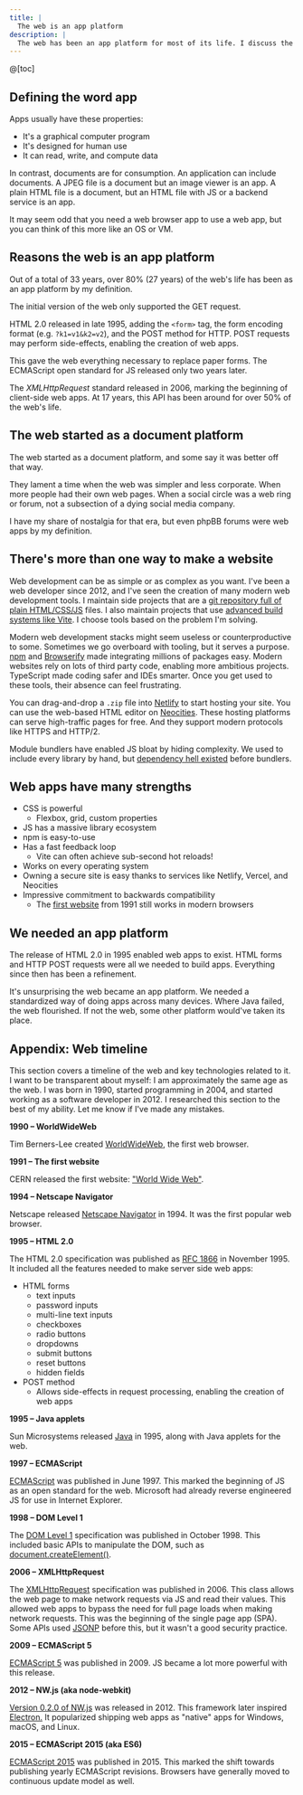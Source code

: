 ```yaml
---
title: |
  The web is an app platform
description: |
  The web has been an app platform for most of its life. I discuss the history of the web and my definition of "app".
---
```


@[toc]

## Defining the word app

Apps usually have these properties:

- It's a graphical computer program
- It's designed for human use
- It can read, write, and compute data

In contrast, documents are for consumption. An application can include documents. A JPEG file is a document but an image viewer is an app. A plain HTML file is a document, but an HTML file with JS or a backend service is an app.

It may seem odd that you need a web browser app to use a web app, but you can think of this more like an OS or VM.

## Reasons the web is an app platform

Out of a total of 33 years, over 80% (27 years) of the web's life has been as an app platform by my definition.

The initial version of the web only supported the GET request.

HTML 2.0 released in late 1995, adding the `<form>` tag, the form encoding format (e.g. `?k1=v1&k2=v2`), and the POST method for HTTP. POST requests may perform side-effects, enabling the creation of web apps.

This gave the web everything necessary to replace paper forms. The ECMAScript open standard for JS released only two years later.

The _XMLHttpRequest_ standard released in 2006, marking the beginning of client-side web apps. At 17 years, this API has been around for over 50% of the web's life.

## The web started as a document platform

The web started as a document platform, and some say it was better off that way.

They lament a time when the web was simpler and less corporate. When more people had their own web pages. When a social circle was a web ring or forum, not a subsection of a dying social media company.

I have my share of nostalgia for that era, but even phpBB forums were web apps by my definition.

## There's more than one way to make a website

Web development can be as simple or as complex as you want. I've been a web developer since 2012, and I've seen the creation of many modern web development tools. I maintain side projects that are a [git repository full of plain HTML/CSS/JS](https://2bit-ui.wavebeem.com/ "https://2bit-ui.wavebeem.com/") files. I also maintain projects that use [advanced build systems like Vite](https://www.pkmn.help/defense/?mode=solo&types=normal&ability=none&format=simple "https://www.pkmn.help/defense/?mode=solo&types=normal&ability=none&format=simple"). I choose tools based on the problem I'm solving.

Modern web development stacks might seem useless or counterproductive to some. Sometimes we go overboard with tooling, but it serves a purpose. [npm](https://www.npmjs.com/ "https://www.npmjs.com/") and [Browserify](https://en.wikipedia.org/wiki/Browserify "https://en.wikipedia.org/wiki/Browserify") made integrating millions of packages easy. Modern websites rely on lots of third party code, enabling more ambitious projects. TypeScript made coding safer and IDEs smarter. Once you get used to these tools, their absence can feel frustrating.

You can drag-and-drop a `.zip` file into [Netlify](https://www.netlify.com/ "https://www.netlify.com/") to start hosting your site. You can use the web-based HTML editor on [Neocities](https://neocities.org/ "https://neocities.org/"). These hosting platforms can serve high-traffic pages for free. And they support modern protocols like HTTPS and HTTP/2.

Module bundlers have enabled JS bloat by hiding complexity. We used to include every library by hand, but [dependency hell existed](https://api.jquery.com/jQuery.noConflict/) before bundlers.

## Web apps have many strengths

- CSS is powerful
  - Flexbox, grid, custom properties
- JS has a massive library ecosystem
- npm is easy-to-use
- Has a fast feedback loop
  - Vite can often achieve sub-second hot reloads!
- Works on every operating system
- Owning a secure site is easy thanks to services like Netlify, Vercel, and Neocities
- Impressive commitment to backwards compatibility
  - The [first website](http://info.cern.ch/hypertext/WWW/TheProject.html "http://info.cern.ch/hypertext/WWW/TheProject.html") from 1991 still works in modern browsers

## We needed an app platform

The release of HTML 2.0 in 1995 enabled web apps to exist. HTML forms and HTTP POST requests were all we needed to build apps. Everything since then has been a refinement.

It's unsurprising the web became an app platform. We needed a standardized way of doing apps across many devices. Where Java failed, the web flourished. If not the web, some other platform would've taken its place.

## Appendix: Web timeline

This section covers a timeline of the web and key technologies related to it. I want to be transparent about myself: I am approximately the same age as the web. I was born in 1990, started programming in 2004, and started working as a software developer in 2012\. I researched this section to the best of my ability. Let me know if I've made any mistakes.

**1990 – WorldWideWeb**

Tim Berners-Lee created [WorldWideWeb](https://www.mozilla.org/en-US/firefox/browsers/browser-history/), the first web browser.

**1991 – The first website**

CERN released the first website: ["World Wide Web"](http://info.cern.ch/hypertext/WWW/TheProject.html "http://info.cern.ch/hypertext/WWW/TheProject.html").

**1994 – Netscape Navigator**

Netscape released [Netscape Navigator](https://www.mozilla.org/en-US/firefox/browsers/browser-history/ "https://www.mozilla.org/en-US/firefox/browsers/browser-history/") in 1994\. It was the first popular web browser.

**1995 – HTML 2.0**

The HTML 2.0 specification was published as [RFC 1866](https://datatracker.ietf.org/doc/html/rfc1866 "https://datatracker.ietf.org/doc/html/rfc1866") in November 1995\. It included all the features needed to make server side web apps:

- HTML forms
  - text inputs
  - password inputs
  - multi-line text inputs
  - checkboxes
  - radio buttons
  - dropdowns
  - submit buttons
  - reset buttons
  - hidden fields
- POST method
  - Allows side-effects in request processing, enabling the creation of web apps

**1995 – Java applets**

Sun Microsystems released [Java](https://en.wikipedia.org/wiki/Java_applet "https://en.wikipedia.org/wiki/Java_applet") in 1995, along with Java applets for the web.

**1997 – ECMAScript**

[ECMAScript](https://en.wikipedia.org/wiki/JavaScript#The_rise_of_JScript "https://en.wikipedia.org/wiki/JavaScript#The_rise_of_JScript") was published in June 1997\. This marked the beginning of JS as an open standard for the web. Microsoft had already reverse engineered JS for use in Internet Explorer.

**1998 – DOM Level 1**

The [DOM Level 1](https://www.w3.org/TR/REC-DOM-Level-1/ "https://www.w3.org/TR/REC-DOM-Level-1/") specification was published in October 1998\. This included basic APIs to manipulate the DOM, such as [document.createElement()](https://developer.mozilla.org/en-US/docs/Web/API/Document/createElement "https://developer.mozilla.org/en-US/docs/Web/API/Document/createElement").

**2006 – XMLHttpRequest**

The [XMLHttpRequest](https://www.w3.org/TR/2006/WD-XMLHttpRequest-20060405/ "https://www.w3.org/TR/2006/WD-XMLHttpRequest-20060405/") specification was published in 2006\. This class allows the web page to make network requests via JS and read their values. This allowed web apps to bypass the need for full page loads when making network requests. This was the beginning of the single page app (SPA). Some APIs used [JSONP](https://en.wikipedia.org/wiki/JSONP "https://en.wikipedia.org/wiki/JSONP") before this, but it wasn't a good security practice.

**2009 – ECMAScript 5**

[ECMAScript 5](https://www.ecma-international.org/publications-and-standards/standards/ecma-262/ "https://www.ecma-international.org/publications-and-standards/standards/ecma-262/") was published in 2009\. JS became a lot more powerful with this release.

**2012 – NW.js (aka node-webkit)**

[Version 0.2.0 of NW.js](https://github.com/nwjs/nw.js/releases/tag/v0.2.0 "https://github.com/nwjs/nw.js/releases/tag/v0.2.0") was released in 2012\. This framework later inspired [Electron.](<https://en.wikipedia.org/wiki/Electron_(software_framework)> "https://en.wikipedia.org/wiki/Electron_(software_framework)") It popularized shipping web apps as "native" apps for Windows, macOS, and Linux.

**2015 – ECMAScript 2015 (aka ES6)**

[ECMAScript 2015](https://262.ecma-international.org/6.0/ "https://262.ecma-international.org/6.0/") was published in 2015\. This marked the shift towards publishing yearly ECMAScript revisions. Browsers have generally moved to continuous update model as well.
